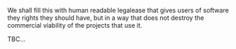 We shall fill this with human readable legalease that gives users of software they rights they should have,
but in a way that does not destroy the commercial viability of the projects that use it.

TBC...
